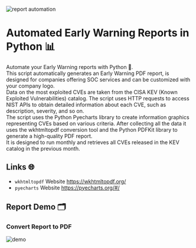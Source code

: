 ![report automation](https://github.com/KolimaH4x/Early-Warning-Automation/blob/main/demo/Report%20Automation.jpg)

# Automated Early Warning Reports in Python :bar_chart:	
Automate your Early Warning reports with Python :snake:. \
This script automatically generates an Early Warning PDF report, is designed for companies offering SOC services and can be customized with your company logo. \
Data on the most exploited CVEs are taken from the CISA KEV (Known Exploited Vulnerabilities) catalog. The script uses HTTP requests to access NIST APIs to obtain detailed information about each CVE, such as description, severity, and so on. \
The script uses the Python Pyecharts library to create information graphics representing CVEs based on various criteria. After collecting all the data it uses the wkhtmltopdf conversion tool and the Python PDFKit library to generate a high-quality PDF report. \
It is designed to run monthly and retrieves all CVEs released in the KEV catalog in the previous month.

## Links :globe_with_meridians:
* `wkhtmltopdf` Website https://wkhtmltopdf.org/
* `pyecharts` Website https://pyecharts.org/#/

## Report Demo :card_index_dividers:
### Convert Report to PDF
![demo](https://github.com/KolimaH4x/Early-Warning-Automation/blob/main/demo/Demo.gif)
